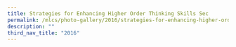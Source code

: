 ```yaml
---
title: Strategies for Enhancing Higher Order Thinking Skills Sec
permalink: /mlcs/photo-gallery/2016/strategies-for-enhancing-higher-order-thinking-skills-sec/
description: ""
third_nav_title: "2016"
---
```

